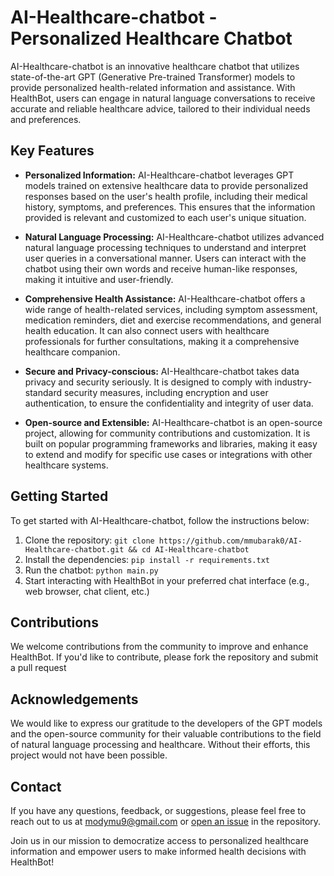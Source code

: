 # AI-Healthcare-chatbot - Personalized Healthcare Chatbot

AI-Healthcare-chatbot is an innovative healthcare chatbot that utilizes state-of-the-art GPT (Generative Pre-trained Transformer) models to provide personalized health-related information and assistance. With HealthBot, users can engage in natural language conversations to receive accurate and reliable healthcare advice, tailored to their individual needs and preferences.

## Key Features

- **Personalized Information:** AI-Healthcare-chatbot leverages GPT models trained on extensive healthcare data to provide personalized responses based on the user's health profile, including their medical history, symptoms, and preferences. This ensures that the information provided is relevant and customized to each user's unique situation.

- **Natural Language Processing:** AI-Healthcare-chatbot utilizes advanced natural language processing techniques to understand and interpret user queries in a conversational manner. Users can interact with the chatbot using their own words and receive human-like responses, making it intuitive and user-friendly.

- **Comprehensive Health Assistance:** AI-Healthcare-chatbot offers a wide range of health-related services, including symptom assessment, medication reminders, diet and exercise recommendations, and general health education. It can also connect users with healthcare professionals for further consultations, making it a comprehensive healthcare companion.

- **Secure and Privacy-conscious:** AI-Healthcare-chatbot takes data privacy and security seriously. It is designed to comply with industry-standard security measures, including encryption and user authentication, to ensure the confidentiality and integrity of user data.

- **Open-source and Extensible:** AI-Healthcare-chatbot is an open-source project, allowing for community contributions and customization. It is built on popular programming frameworks and libraries, making it easy to extend and modify for specific use cases or integrations with other healthcare systems.

## Getting Started

To get started with AI-Healthcare-chatbot, follow the instructions below:

1. Clone the repository: `git clone https://github.com/mmubarak0/AI-Healthcare-chatbot.git && cd AI-Healthcare-chatbot`
2. Install the dependencies: `pip install -r requirements.txt`
3. Run the chatbot: `python main.py`
4. Start interacting with HealthBot in your preferred chat interface (e.g., web browser, chat client, etc.)

## Contributions

We welcome contributions from the community to improve and enhance HealthBot. If you'd like to contribute, please fork the repository and submit a pull request

## Acknowledgements

We would like to express our gratitude to the developers of the GPT models and the open-source community for their valuable contributions to the field of natural language processing and healthcare. Without their efforts, this project would not have been possible.

## Contact

If you have any questions, feedback, or suggestions, please feel free to reach out to us at [modymu9@gmail.com](mailto:modymu9@gmail.com) or [open an issue](https://github.com/mmubarak0/AI-Healthcare-chatbot/issues) in the repository.

Join us in our mission to democratize access to personalized healthcare information and empower users to make informed health decisions with HealthBot!
